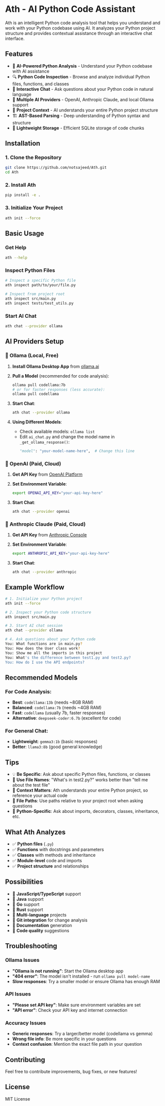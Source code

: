 # Ath - AI Python Code Assistant

Ath is an intelligent Python code analysis tool that helps you understand and work with your Python codebase using AI. It analyzes your Python project structure and provides contextual assistance through an interactive chat interface.

## Features

- 🧠 **AI-Powered Python Analysis** - Understand your Python codebase with AI assistance
- 🔍 **Python Code Inspection** - Browse and analyze individual Python files, functions, and classes
- 💬 **Interactive Chat** - Ask questions about your Python code in natural language
- 🤖 **Multiple AI Providers** - OpenAI, Anthropic Claude, and local Ollama support
- 📁 **Project Context** - AI understands your entire Python project structure
- 🏗️ **AST-Based Parsing** - Deep understanding of Python syntax and structure
- 💾 **Lightweight Storage** - Efficient SQLite storage of code chunks

## Installation

### 1. Clone the Repository
```bash
git clone https://github.com/notsajeed/Ath.git
cd Ath
```

### 2. Install Ath
```bash
pip install -e .
```

### 3. Initialize Your Project
```bash
ath init --force
```

## Basic Usage

### Get Help
```bash
ath --help
```

### Inspect Python Files
```bash
# Inspect a specific Python file
ath inspect path/to/your/file.py

# Inspect from project root
ath inspect src/main.py
ath inspect tests/test_utils.py
```

### Start AI Chat
```bash
ath chat --provider ollama
```

## AI Providers Setup

### 🦙 Ollama (Local, Free)

1. **Install Ollama Desktop App** from [ollama.ai](https://ollama.ai)

2. **Pull a Model** (recommended for code analysis):
   ```bash
   ollama pull codellama:7b
   # or for faster responses (less accurate):
   ollama pull codellama
   ```

3. **Start Chat**:
   ```bash
   ath chat --provider ollama
   ```

4. **Using Different Models**: 
   - Check available models: `ollama list`
   - Edit `ai_chat.py` and change the model name in `_get_ollama_response()`:
     ```python
     "model": "your-model-name-here",  # Change this line
     ```

### 🤖 OpenAI (Paid, Cloud)

1. **Get API Key** from [OpenAI Platform](https://platform.openai.com)

2. **Set Environment Variable**:
   ```bash
   export OPENAI_API_KEY="your-api-key-here"
   ```

3. **Start Chat**:
   ```bash
   ath chat --provider openai
   ```

### 🧠 Anthropic Claude (Paid, Cloud)

1. **Get API Key** from [Anthropic Console](https://console.anthropic.com)

2. **Set Environment Variable**:
   ```bash
   export ANTHROPIC_API_KEY="your-api-key-here"
   ```

3. **Start Chat**:
   ```bash
   ath chat --provider anthropic
   ```

## Example Workflow

```bash
# 1. Initialize your Python project
ath init --force

# 2. Inspect your Python code structure
ath inspect src/main.py

# 3. Start AI chat session
ath chat --provider ollama

# 4. Ask questions about your Python code
You: What functions are in main.py?
You: How does the User class work?
You: Show me all the imports in this project
You: What's the difference between test1.py and test2.py?
You: How do I use the API endpoints?
```

## Recommended Models

### For Code Analysis:
- **Best**: `codellama:13b` (needs ~8GB RAM)
- **Balanced**: `codellama:7b` (needs ~4GB RAM) 
- **Fast**: `codellama` (usually 7b, faster responses)
- **Alternative**: `deepseek-coder:6.7b` (excellent for code)

### For General Chat:
- **Lightweight**: `gemma3:1b` (basic responses)
- **Better**: `llama3:8b` (good general knowledge)

## Tips

- 💡 **Be Specific**: Ask about specific Python files, functions, or classes
- 🎯 **Use File Names**: "What's in test2.py?" works better than "tell me about the test file"
- 🔄 **Context Matters**: Ath understands your entire Python project, so reference your actual code
- 📝 **File Paths**: Use paths relative to your project root when asking questions
- 🐍 **Python-Specific**: Ask about imports, decorators, classes, inheritance, etc.

## What Ath Analyzes

- ✅ **Python files** (`.py`)
- ✅ **Functions** with docstrings and parameters
- ✅ **Classes** with methods and inheritance
- ✅ **Module-level** code and imports
- ✅ **Project structure** and relationships

## Possibilities

- 🔄 **JavaScript/TypeScript** support
- 🔄 **Java** support  
- 🔄 **Go** support
- 🔄 **Rust** support
- 🔄 **Multi-language** projects
- 🔄 **Git integration** for change analysis
- 🔄 **Documentation** generation
- 🔄 **Code quality** suggestions

## Troubleshooting

### Ollama Issues
- **"Ollama is not running"**: Start the Ollama desktop app
- **"404 error"**: The model isn't installed - run `ollama pull model-name`
- **Slow responses**: Try a smaller model or ensure Ollama has enough RAM

### API Issues
- **"Please set API key"**: Make sure environment variables are set
- **"API error"**: Check your API key and internet connection

### Accuracy Issues
- **Generic responses**: Try a larger/better model (codellama vs gemma)
- **Wrong file info**: Be more specific in your questions
- **Context confusion**: Mention the exact file path in your question

## Contributing

Feel free to contribute improvements, bug fixes, or new features!

## License

MIT License
